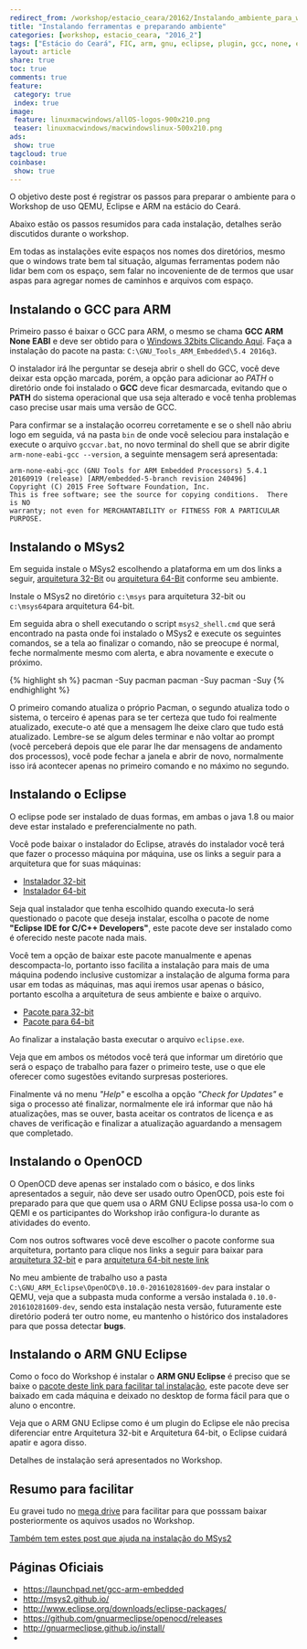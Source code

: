 ```yaml
---
redirect_from: /workshop/estacio_ceara/20162/Instalando_ambiente_para_workshop_estacioce_qemu_eclipse_arm/
title: "Instalando ferramentas e preparando ambiente"
categories: [workshop, estacio_ceara, "2016_2"]
tags: ["Estácio do Ceará", FIC, arm, gnu, eclipse, plugin, gcc, none, eabi, Workshop]
layout: article
share: true
toc: true
comments: true
feature:
 category: true
 index: true
image:
 feature: linuxmacwindows/allOS-logos-900x210.png
 teaser: linuxmacwindows/macwindowslinux-500x210.png
ads: 
 show: true
tagcloud: true
coinbase:
 show: true
---
```


O objetivo deste post é registrar os passos para preparar o ambiente para o Workshop de uso QEMU, Eclipse e ARM na estácio do Ceará.

<!--more-->

Abaixo estão os passos resumidos para cada instalação, detalhes serão discutidos durante o workshop.

Em todas as instalações evite espaços nos nomes dos diretórios, mesmo que o windows trate bem tal situação, algumas ferramentas podem não lidar bem com os espaço, sem falar no incoveniente de de termos que usar aspas para agregar nomes de caminhos e arquivos com espaço.

## Instalando o GCC para ARM

Primeiro passo é baixar o GCC para ARM, o mesmo se chama **GCC ARM None EABI** e deve ser obtido para o [Windows 32bits Clicando Aqui](https://launchpad.net/gcc-arm-embedded/5.0/5-2016-q3-update/+download/gcc-arm-none-eabi-5_4-2016q3-20160926-win32.exe). Faça a instalação do pacote na pasta: `C:\GNU_Tools_ARM_Embedded\5.4 2016q3`.

O instalador irá lhe perguntar se deseja abrir o shell do GCC, você deve deixar esta opção marcada, porém, a opção para adicionar ao _PATH_ o diretório onde foi instalado o **GCC** deve ficar desmarcada, evitando que o **PATH** do sistema operacional que usa seja alterado e você tenha problemas caso precise usar mais uma versão de GCC.

Para confirmar se a instalação ocorreu corretamente e se o shell não abriu logo em seguida, vá na pasta `bin` de onde você seleciou para instalação e execute o arquivo `gccvar.bat`,  no novo terminal do shell que se abrir digite `arm-none-eabi-gcc --version`, a seguinte mensagem será apresentada:

```
arm-none-eabi-gcc (GNU Tools for ARM Embedded Processors) 5.4.1 20160919 (release) [ARM/embedded-5-branch revision 240496]
Copyright (C) 2015 Free Software Foundation, Inc.
This is free software; see the source for copying conditions.  There is NO
warranty; not even for MERCHANTABILITY or FITNESS FOR A PARTICULAR PURPOSE.
```

## Instalando o MSys2

Em seguida instale o MSys2 escolhendo a plataforma em um dos links a seguir, [arquitetura 32-Bit](http://repo.msys2.org/distrib/i686/msys2-i686-20161025.exe) ou [arquitetura 64-Bit](http://repo.msys2.org/distrib/x86_64/msys2-x86_64-20161025.exe) conforme seu ambiente.

Instale o MSys2 no diretório `c:\msys` para arquitetura 32-bit ou `c:\msys64`para arquitetura 64-bit.

Em seguida abra o shell executando o script `msys2_shell.cmd` que será encontrado na pasta onde foi instalado o MSys2 e execute os seguintes comandos, se a tela ao finalizar o comando, não se preocupe é normal, feche normalmente mesmo com alerta, e abra novamente e execute o próximo.

{% highlight sh %}
pacman -Suy pacman
pacman -Suy
pacman -Suy
{% endhighlight %}

O primeiro comando atualiza o próprio Pacman, o segundo atualiza todo o sistema, o terceiro é apenas para se ter certeza que tudo foi realmente atualizado, execute-o até que a mensagem lhe deixe claro que tudo está atualizado. Lembre-se se algum deles terminar e não voltar ao prompt (você perceberá depois que ele parar lhe dar mensagens de andamento dos processos), você pode fechar a janela e abrir de novo, normalmente isso irá acontecer apenas no primeiro comando e no máximo no segundo.

## Instalando o Eclipse

O eclipse pode ser instalado de duas formas, em ambas o java 1.8 ou maior deve estar instalado e preferencialmente no path.

Você pode baixar o instalador do Eclipse, através do instalador você terá que fazer o processo máquina por máquina, use os links a seguir para a arquitetura que for suas máquinas:

 * [Instalador 32-bit](https://www.eclipse.org/downloads/download.php?file=/oomph/epp/neon/R1/eclipse-inst-win32.exe)
 * [Instalador 64-bit](https://www.eclipse.org/downloads/download.php?file=/oomph/epp/neon/R1/eclipse-inst-win64.exe)
 
Seja qual instalador que tenha escolhido quando executa-lo será questionado o pacote que deseja instalar, escolha o pacote de nome **"Eclipse IDE for C/C++ Developers"**, este pacote deve ser instalado como é oferecido neste pacote nada mais.

Você tem a opção de baixar este pacote manualmente e apenas descompacta-lo, portanto isso facilita a instalação para mais de uma máquina podendo inclusive customizar a instalação de alguma forma para usar em todas as máquinas, mas aqui iremos usar apenas o básico, portanto escolha a arquitetura de seus ambiente e baixe o arquivo.

 * [Pacote para 32-bit](http://www.eclipse.org/downloads/download.php?file=/technology/epp/downloads/release/neon/1a/eclipse-cpp-neon-1a-win32.zip)
 * [Pacote para 64-bit](http://www.eclipse.org/downloads/download.php?file=/technology/epp/downloads/release/neon/1a/eclipse-cpp-neon-1a-win32-x86_64.zip)

Ao finalizar a instalação basta executar o arquivo `eclipse.exe`.

Veja que em ambos os métodos você terá que informar um diretório que será o espaço de trabalho para fazer o primeiro teste, use o que ele oferecer como sugestões evitando surpresas posteriores.

Finalmente vá no menu _"Help"_ e escolha a opção _"Check for Updates"_ e siga o processo até finalizar, normalmente ele irá informar que não há atualizações, mas se ouver, basta aceitar os contratos de licença e as chaves de verificação e finalizar a atualização aguardando a mensagem que completado.

## Instalando o OpenOCD

O OpenOCD deve apenas ser instalado com o básico, e dos links apresentados a seguir, não deve ser usado outro OpenOCD, pois este foi preparado para que que quem usa o ARM GNU Eclipse possa usa-lo com o QEMI e os participantes do Workshop irão configura-lo  durante as atividades do evento.

Com nos outros softwares você deve escolher o pacote conforme sua arquitetura, portanto para clique nos links a seguir para baixar para [arquitetura 32-bit](https://github.com/gnuarmeclipse/openocd/releases/download/gae-0.10.0-20161028/gnuarmeclipse-openocd-win32-0.10.0-201610281609-dev-setup.exe) e para [arquitetura 64-bit neste link](https://github.com/gnuarmeclipse/openocd/releases/download/gae-0.10.0-20161028/gnuarmeclipse-openocd-win64-0.10.0-201610281609-dev-setup.exe)

No meu ambiente de trabalho uso a pasta `C:\GNU_ARM_Eclipse\OpenOCD\0.10.0-201610281609-dev` para instalar o QEMU, veja que a subpasta muda conforme a versão instalada `0.10.0-201610281609-dev`, sendo esta instalação nesta versão, futuramente este diretório poderá ter outro nome, eu mantenho o histórico dos instaladores para que possa detectar **bugs**.

## Instalando o ARM GNU Eclipse

Como o foco do Workshop é instalar o **ARM GNU Eclipse** é preciso que se baixe o [pacote deste link para facilitar tal instalação](https://github.com/gnuarmeclipse/plug-ins/releases/download/v3.1.1-201606210758/ilg.gnuarmeclipse.repository-3.1.1-201606210758.zip), este pacote deve ser baixado em cada máquina e deixado no desktop de forma fácil para que o aluno o encontre.

Veja que o ARM GNU Eclipse como é um plugin do Eclipse ele não precisa diferenciar entre Arquitetura 32-bit e Arquitetura 64-bit, o Eclipse cuidará apatir e agora disso.

Detalhes de instalação será apresentados no Workshop.

## Resumo para facilitar

Eu gravei tudo no [mega drive](https://mega.nz/#F!0hs0mT5R) para facilitar para que posssam baixar posteriormente os aquivos usados no Workshop.

[Também tem estes post que ajuda na instalação do MSys2](http://carlosdelfino.eti.br/emulacaoevirtualizacao/qemu/compilando/Primeiros_Passos_com_o_QEMU-passo-1/)

## Páginas Oficiais

 * https://launchpad.net/gcc-arm-embedded
 * http://msys2.github.io/
 * http://www.eclipse.org/downloads/eclipse-packages/
 * https://github.com/gnuarmeclipse/openocd/releases
 * http://gnuarmeclipse.github.io/install/
 * 
